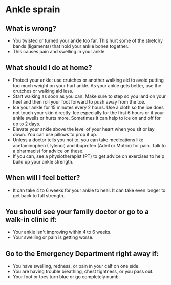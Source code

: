 # Ankle sprain

## What is wrong?
- You twisted or turned your ankle too far. This hurt some of the stretchy bands (ligaments) that hold your ankle bones together.
- This causes pain and swelling in your ankle.

## What should I do at home?
- Protect your ankle: use crutches or another walking aid to avoid putting too much weight on your hurt ankle. As your ankle gets better, use the crutches or walking aid less.
- Start walking as soon as you can. Make sure to step so you land on your heel and then roll your foot forward to push away from the toe.
- Ice your ankle for 15 minutes every 2 hours. Use a cloth so the ice does not touch your skin directly. Ice especially for the first 6 hours or if your ankle swells or hurts more. Sometimes it can help to ice on and off for up to 2 days.
- Elevate your ankle above the level of your heart when you sit or lay down. You can use pillows to prop it up.
- Unless a doctor tells you not to, you can take medications like acetaminophen (Tylenol) and ibuprofen (Advil or Motrin) for pain. Talk to a pharmacist for advice on these.
- If you can, see a physiotherapist (PT) to get advice on exercises to help build up your ankle strength.

## When will I feel better?
- It can take 4 to 6 weeks for your ankle to heal. It can take even longer to get back to full strength.

## You should see your family doctor or go to a walk-in clinic if:
- Your ankle isn't improving within 4 to 6 weeks.
- Your swelling or pain is getting worse.

## Go to the Emergency Department right away if:
- You have swelling, redness, or pain in your calf on one side.
- You are having trouble breathing, chest tightness, or you pass out.
- Your foot or toes turn blue or go completely numb.
